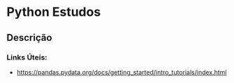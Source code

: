 # Python Estudos

## Descrição

### Links Úteis:

- https://pandas.pydata.org/docs/getting_started/intro_tutorials/index.html
